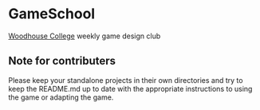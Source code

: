 GameSchool
==========

[Woodhouse College](www.woodhouse.ac.uk) weekly game design club

## Note for contributers

Please keep your standalone projects in their own directories and try to keep the README.md up to date with the appropriate instructions to using the game or adapting the game.